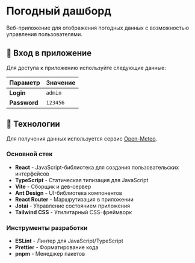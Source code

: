 # Погодный дашборд

Веб-приложение для отображения погодных данных с возможностью управления пользователями.

## 🔑 Вход в приложение

Для доступа к приложению используйте следующие данные:

| Параметр | Значение      |
|----------|---------------|
| **Login** | `admin`       |
| **Password** | `123456`   |

## 🚀 Технологии

Для получения данных используется сервис [Open-Meteo](https://open-meteo.com/).

### Основной стек

- **React** - JavaScript-библиотека для создания пользовательских интерфейсов
- **TypeScript** - Статическая типизация для JavaScript
- **Vite** - Сборщик и дев-сервер
- **Ant Design** - UI-библиотека компонентов
- **React Router** - Маршрутизация в приложении
- **Jotai** - Управление состоянием приложения
- **Tailwind CSS** - Утилитарный CSS-фреймворк

### Инструменты разработки

- **ESLint** - Линтер для JavaScript/TypeScript
- **Prettier** - Форматирование кода
- **pnpm** - Менеджер пакетов
